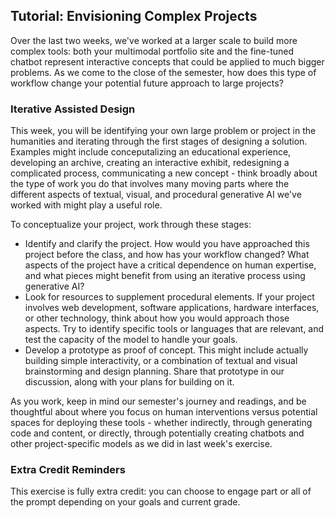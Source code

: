 ## Tutorial: Envisioning Complex Projects

Over the last two weeks, we've worked at a larger scale to build more complex tools: both your multimodal portfolio site and the fine-tuned chatbot represent interactive concepts that could be applied to much bigger problems. As we come to the close of the semester, how does this type of workflow change your potential future approach to large projects?

### Iterative Assisted Design

This week, you will be identifying your own large problem or project in the humanities and iterating through the first stages of designing a solution. Examples might include conceputalizing an educational experience, developing an archive, creating an interactive exhibit, redesigning a complicated process, communicating a new concept - think broadly about the type of work you do that involves many moving parts where the different aspects of textual, visual, and procedural generative AI we've worked with might play a useful role.

To conceptualize your project, work through these stages:

- Identify and clarify the project. How would you have approached this project before the class, and how has your workflow changed? What aspects of the project have a critical dependence on human expertise, and what pieces might benefit from using an iterative process using generative AI? 
- Look for resources to supplement procedural elements. If your project involves web development, software applications, hardware interfaces, or other technology, think about how you would approach those aspects. Try to identify specific tools or languages that are relevant, and test the capacity of the model to handle your goals.
- Develop a prototype as proof of concept. This might include actually building simple interactivity, or a combination of textual and visual brainstorming and design planning. Share that prototype in our discussion, along with your plans for building on it.

As you work, keep in mind our semester's journey and readings, and be thoughtful about where you focus on human interventions versus potential spaces for deploying these tools - whether indirectly, through generating code and content, or directly, through potentially creating chatbots and other project-specific models as we did in last week's exercise.

### Extra Credit Reminders

This exercise is fully extra credit: you can choose to engage part or all of the prompt depending on your goals and current grade. 